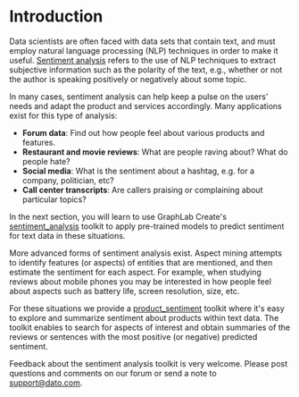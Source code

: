 # Introduction

Data scientists are often faced with data sets that contain text, and must employ natural language processing (NLP) techniques in order to make it useful. <a href="https://en.wikipedia.org/wiki/Sentiment_analysis">Sentiment analysis</a> refers to the use of NLP techniques to extract subjective information such as the polarity of the text, e.g., whether or not the author is speaking positively or negatively about some topic.

In many cases, sentiment analysis can help keep a pulse on the users' needs and adapt the product and services accordingly. Many applications exist for this type of analysis:

- **Forum data**: Find out how people feel about various products and features.
- **Restaurant and movie reviews**: What are people raving about? What do people hate?
- **Social media**: What is the sentiment about a hashtag, e.g. for a company, politician, etc?
- **Call center transcripts**: Are callers praising or complaining about particular topics?

In the next section, you will learn to use GraphLab Create's <a href="sentiment-analysis.html">sentiment_analysis</a> toolkit to apply pre-trained models to predict sentiment for text data in these situations.

More advanced forms of sentiment analysis exist. Aspect mining attempts to identify features (or aspects) of entities that are mentioned, and then estimate the sentiment for each aspect. For example, when studying reviews about mobile phones you may be interested in how people feel about aspects such as battery life, screen resolution, size, etc.

For these situations we provide a <a href="product-sentiment.html">product_sentiment</a> toolkit where it's easy to explore and summarize sentiment about products within text data. The toolkit enables to search for aspects of interest and obtain summaries of the reviews or sentences with the most positive (or negative) predicted sentiment.

Feedback about the sentiment analysis toolkit is very welcome. Please post questions and comments on our forum or send a note to <a href="mailto:support@dato.com">support@dato.com</a>.
